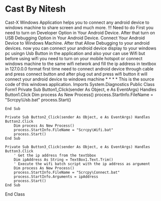 # Cast By Nitesh
Cast-X Windows Application helps you to connect any android device to windows machine to share screen and much more.
!!! Need to do 
First you need to turn on Developer Option in Your Android Device.
After that turn on USB Debugging Option in Your Android Device.
Connect Your Android Device to Windows Machine.
After that Allow Debugging to your android devices.
now you can connect your android device display to your windows pc usingn Usb Button in the application
and also your can use Wifi but before using wifi you need to turn on your mobile hotspot or connect 
windows machine to the same wifi network and fill the ip address in textbox in 127.0.0.0 format 
first time need to connect android device through cable and press connect button and after plug out 
and press wifi button it will connect your android device to windows machine
*
*
*
*
This is the source code of this windows application.
Imports System.Diagnostics
Public Class Form1
    Private Sub Button1_Click(sender As Object, e As EventArgs) Handles Button1.Click
        Dim process As New Process()
        process.StartInfo.FileName = "Scrcpy\Usb.bat"
        process.Start()

    End Sub

    Private Sub Button2_Click(sender As Object, e As EventArgs) Handles Button2.Click
        Dim process As New Process()
        process.StartInfo.FileName = "Scrcpy\Wifi.bat"
        process.Start()
    End Sub

    Private Sub Button3_Click(sender As Object, e As EventArgs) Handles Button3.Click
        ' Get the ip address from the textbbox
        Dim ipAddress As String = TextBox1.Text.Trim()
        ' Execute the wifi batch script with the ip address as argument
        Dim process As New Process()
        process.StartInfo.FileName = "Scrcpy\Connect.bat"
        process.StartInfo.Arguments = ipAddress
        process.Start()
    End Sub
End Class
